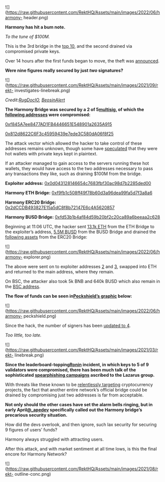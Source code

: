 ![](https://raw.githubusercontent.com/RektHQ/Assets/main/images/2022/06/harmony-
header.png)

**Harmony has hit a bum note.**

 _To the tune of $100M._

This is the 3rd bridge in the [top 10](https://rekt.news/leaderboard/), and
the second drained via compromised private keys.

Over 14 hours after the first funds began to move, the theft was
[announced](https://twitter.com/harmonyprotocol/status/1540110924400324608).

 **Were nine figures really secured by just _two_ signatures?**

![](https://raw.githubusercontent.com/RektHQ/Assets/main/images/2021/09/rekt-
investigates-linebreak.png)

 _Credit:[RugDocIO](https://twitter.com/RugDocIO/status/1540151929728249856),
[BeosinAlert](https://twitter.com/BeosinAlert/status/1540224748214398977)_

 **The Harmony Bridge was secured by a 2 of
5[multisig](https://etherscan.io/address/0x715CdDa5e9Ad30A0cEd14940F9997EE611496De6),
of which the [following
addresses](https://twitter.com/RugDocIO/status/1540151942214651904) were
compromised:**

[0xf845A7ee8477AD1FB4446651E548901a2635A915](https://etherscan.io/address/0xf845A7ee8477AD1FB4446651E548901a2635A915)

[0x812d8622C6F3c45959439e7ede3C580dA06f8f25](https://etherscan.io/address/0x812d8622C6F3c45959439e7ede3C580dA06f8f25)

The attack vector which allowed the hacker to take control of these addresses
remains unknown, though some have
[speculated](https://twitter.com/Mudit__Gupta/status/1540225237912010753) that
they were hot wallets with private keys kept in plaintext.

If an attacker managed to gain access to the servers running these hot
wallets, they would have access to the two addresses necessary to pass any
transactions they like, such as draining $100M from the bridge.

 **Exploiter address:**
[0x0d043128146654c7683fbf30ac98d7b2285ded00](https://etherscan.io/address/0x0d043128146654c7683fbf30ac98d7b2285ded00)

 **Harmony ETH Bridge:**
[0xf9fb1c508ff49f78b60d3a96dea99fa5d7f3a8a6](https://etherscan.io/address/0xf9fb1c508ff49f78b60d3a96dea99fa5d7f3a8a6)

 **Harmony ERC20 Bridge:**
[0x2dCCDB493827E15a5dC8f8b72147E6c4A5620857](https://etherscan.io/address/0x2dCCDB493827E15a5dC8f8b72147E6c4A5620857)

 **Harmony BUSD Bridge:**
[0xfd53b1b4af84d59b20bf2c20ca89a6beeaa2c628](https://etherscan.io/address/0xfd53b1b4af84d59b20bf2c20ca89a6beeaa2c628)

Beginning at 11:06 UTC, the hacker sent [13.1k
ETH](https://etherscan.io/tx/0x27981c7289c372e601c9475e5b5466310be18ed10b59d1ac840145f6e7804c97)
from the ETH Bridge to the exploiter’s address, [5.5M
BUSD](https://etherscan.io/tx/0x44256bb81181bcaf7b5662614c7ee5f6c30d14e1c8239f006f84864a9cda9f77)
from the BUSD Bridge and drained the [following
assets](https://etherscan.io/tokentxns?a=0x0d043128146654c7683fbf30ac98d7b2285ded00)
from the ERC20 Bridge:

![](https://raw.githubusercontent.com/RektHQ/Assets/main/images/2022/06/harmony-
explorer.png)

The above were sent on to exploiter addresses
[2](https://etherscan.io/address/0x9e91ae672e7f7330fc6b9bab9c259bd94cd08715)
and
[3](https://etherscan.io/address/0x58f4baccb411acef70a5f6dd174af7854fc48fa9),
swapped into ETH and returned to the main address, where they remain.

On BSC, the attacker also took 5k BNB and 640k BUSD which also remain in the
[BSC
address](https://bscscan.com/address/0x0d043128146654c7683fbf30ac98d7b2285ded00).

 **The flow of funds can be seen in[Peckshield’s
graphic](https://twitter.com/peckshield/status/1540215805366964224) below:**

![](https://raw.githubusercontent.com/RektHQ/Assets/main/images/2022/06/harmony-
peckshield.png)

Since the hack, the number of signers has been [updated to
4](https://twitter.com/BeosinAlert/status/1540224753948303361).

 _Too little, too late._

![](https://raw.githubusercontent.com/RektHQ/Assets/main/images/2021/03/rekt-
linebreak.png)

 **Since the leaderboard-topping[Ronin](https://rekt.news/ronin-rekt/)
incident, in which keys to 5 of 9 validators were compromised, there has been
much talk of the sophisticated [spearphishing
campaigns](https://rekt.news/big-phish/) ascribed to the Lazarus group.**

With threats like these known to be [relentlessly
targeting](https://www.kaspersky.com/blog/snatchcrypto-bluenoroff/43412/)
cryptocurrency projects, the fact that another entire network’s official
bridge could be drained by compromising just two addresses is far from
acceptable.

 **Not only should the other cases have set the alarm bells ringing, but in
early April[@_apedev](https://twitter.com/_apedev/status/1510007663832223751)
specifically called out the Harmony bridge’s precarious security situation.**

How did the devs overlook, and then ignore, such lax security for securing 9
figures of users’ funds?

Harmony always struggled with attracting users.

After this attack, and with market sentiment at all time lows, is this the
final encore for Harmony Network?

![](https://raw.githubusercontent.com/RektHQ/Assets/main/images/2021/08/rekt-
outline-conc.png)


